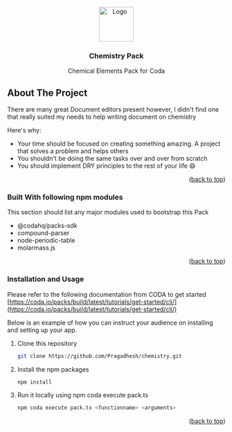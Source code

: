 <!-- PROJECT LOGO -->
<br />
<div align="center">
  <a href="https://github.com/Pragadhesh/chemistry">
    <img src="images/logo.png" alt="Logo" width="80" height="80">
  </a>

  <h3 align="center">Chemistry Pack</h3>

  <p align="center">
    Chemical Elements Pack for Coda 
  </p>
</div>



<!-- ABOUT THE PROJECT -->
## About The Project

There are many great Document editors present however, I didn't find one that really suited my needs to help writing document on chemistry

Here's why:
* Your time should be focused on creating something amazing. A project that solves a problem and helps others
* You shouldn't be doing the same tasks over and over from scratch
* You should implement DRY principles to the rest of your life :smile:

<p align="right">(<a href="#top">back to top</a>)</p>



### Built With following npm modules

This section should list any major modules used to bootstrap this Pack

* @codahq/packs-sdk
* compound-parser
* node-periodic-table
* molarmass.js

<p align="right">(<a href="#top">back to top</a>)</p>


### Installation and Usage

Please refer to the following documentation from CODA to get started [https://coda.io/packs/build/latest/tutorials/get-started/cli/](https://coda.io/packs/build/latest/tutorials/get-started/cli/)

Below is an example of how you can instruct your audience on installing and setting up your app.

1. Clone this repository
    ```sh
   git clone https://github.com/Pragadhesh/chemistry.git
   ```
2. Install the npm packages
    ```sh
   npm install
   ```
3. Run it locally using npm coda execute pack.ts <function name> <arguments>
      ```sh
   npm coda execute pack.tx <functionname> <arguments>
   ```
<p align="right">(<a href="#top">back to top</a>)</p>
 
 
  

